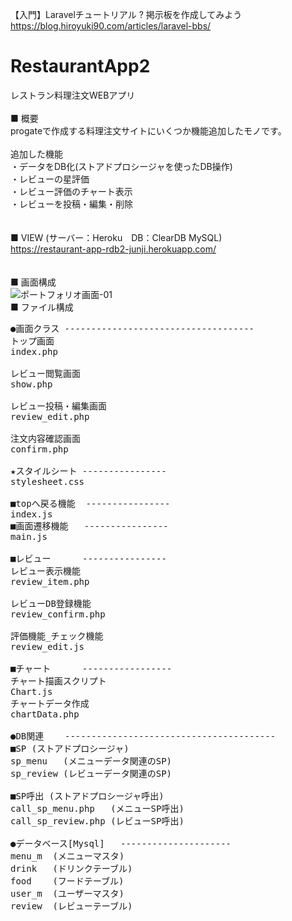 【入門】Laravelチュートリアル ? 掲示板を作成してみよう
https://blog.hiroyuki90.com/articles/laravel-bbs/

# RestaurantApp2
レストラン料理注文WEBアプリ
<br>
<br>
■ 概要<br>
progateで作成する料理注文サイトにいくつか機能追加したモノです。<br>
<br>
追加した機能<br>
・データをDB化(ストアドプロシージャを使ったDB操作)<br>
・レビューの星評価<br>
・レビュー評価のチャート表示<br>
・レビューを投稿・編集・削除<br>
<br>
<br>
■ VIEW  (サーバー：Heroku　DB：ClearDB MySQL)<br>
https://restaurant-app-rdb2-junji.herokuapp.com/
<br>
<br>
<br>
■ 画面構成
<br>
![ポートフォリオ画面-01](https://user-images.githubusercontent.com/54252926/107885693-1f149f00-6f3f-11eb-9f7c-adf837d1f287.jpg)
<br>
■ ファイル構成
<pre>
●画面クラス ------------------------------------
トップ画面
index.php

レビュー閲覧画面
show.php

レビュー投稿・編集画面
review_edit.php

注文内容確認画面
confirm.php

★スタイルシート ----------------
stylesheet.css

■topへ戻る機能  ----------------
index.js
■画面遷移機能   ----------------
main.js

■レビュー      ----------------
レビュー表示機能
review_item.php

レビューDB登録機能
review_confirm.php

評価機能_チェック機能
review_edit.js

■チャート      -----------------
チャート描画スクリプト
Chart.js
チャートデータ作成
chartData.php

●DB関連    ----------------------------------------
■SP (ストアドプロシージャ)
sp_menu   (メニューデータ関連のSP)
sp_review (レビューデータ関連のSP)

■SP呼出 (ストアドプロシージャ呼出)
call_sp_menu.php   (メニューSP呼出)
call_sp_review.php (レビューSP呼出)

●データベース[Mysql]   ---------------------
menu_m  (メニューマスタ)
drink   (ドリンクテーブル)
food    (フードテーブル)
user_m  (ユーザーマスタ)
review  (レビューテーブル)
</pre>
